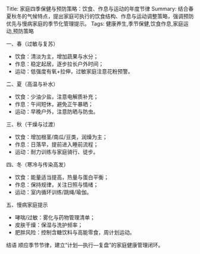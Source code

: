 Title: 家庭四季保健与预防策略：饮食、作息与运动的年度节律
Summary: 结合春夏秋冬的气候特点，提出家庭可执行的饮食结构、作息与运动调整策略，强调预防优先与慢病家庭的季节化管理提示。
Tags: 健康养生,季节保健,饮食作息,家庭运动,预防策略

一、春（过敏与复苏）
- 饮食：清淡为主，增加蔬果与水分；
- 作息：稳定起居，逐步拉长户外时间；
- 运动：低强度有氧+拉伸，过敏家庭注意花粉预警。

二、夏（高温与补水）
- 饮食：少油少盐，注意电解质补充；
- 作息：午间短休，避免正午暴晒；
- 运动：早晚户外，注意防晒与防虫。

三、秋（干燥与过渡）
- 饮食：增加根茎/南瓜/豆类，润燥为主；
- 作息：日落早，提前进入睡前流程；
- 运动：耐力训练与家庭骑行、徒步。

四、冬（寒冷与传染高发）
- 饮食：能量适当提高，热量与蛋白平衡；
- 作息：保持规律，关注日照与情绪；
- 运动：室内循环训练/跳绳/瑜伽。

五、慢病家庭提示
- 哮喘/过敏：雾化与药物管理清单；
- 皮肤干燥：保湿与洗护频率；
- 肥胖风险：控制含糖饮料与高能零食，周计划运动。

结语
顺应季节节律，建立“计划—执行—复盘”的家庭健康管理闭环。

